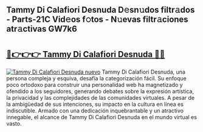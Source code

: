 ## Tammy Di Calafiori Desnuda D𝚎sn𝚞dos filtr𝚊dos - Parts-21C Vid𝚎os f𝚘tos - N𝚞evas filtr𝚊ciones atr𝚊ctivas GW7k6

# <h2><a href="http://mb26ln.tromn.icu/?c=Tammy+Di+Calafiori+Desnuda">🔗👉👉👉 Tammy Di Calafiori Desnuda 🔗🔗</a></h2>

[![Tammy Di Calafiori Desnuda nuevo](https://i.imgur.com/pEAQMta.gif)](http://mb26ln.tromn.icu/?c=Tammy+Di+Calafiori+Desnuda)
Tammy Di Calafiori Desnuda, una persona compleja y esquiva, desafía la categorización fácil. Su enfoque poco ortodoxo para construir una personalidad web ha magnetizado y ofendido a los seguidores, generando debates sobre la expresión artística, la privacidad y las complejidades de las comunidades virtuales. A pesar de la ambigüedad de sus intenciones, su impacto en la cultura en línea es indiscutible. Armado con una dedicación inquebrantable y un atractivo innegable, el alcance de Tammy Di Calafiori Desnuda en el mundo virtual es vasto.
